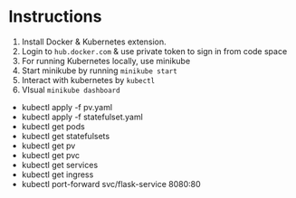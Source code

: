 # Instructions
1. Install Docker & Kubernetes extension.
2. Login to `hub.docker.com` & use private token to sign in from code space
2. For running Kubernetes locally, use minikube
3. Start minikube by running `minikube start`
4. Interact with kubernetes by `kubectl `
5. VIsual `minikube dashboard`


- kubectl apply -f pv.yaml
- kubectl apply -f statefulset.yaml
-  kubectl get pods
-  kubectl get statefulsets
-  kubectl get pv
-  kubectl get pvc
-  kubectl get services
-  kubectl get ingress
-  kubectl port-forward svc/flask-service 8080:80